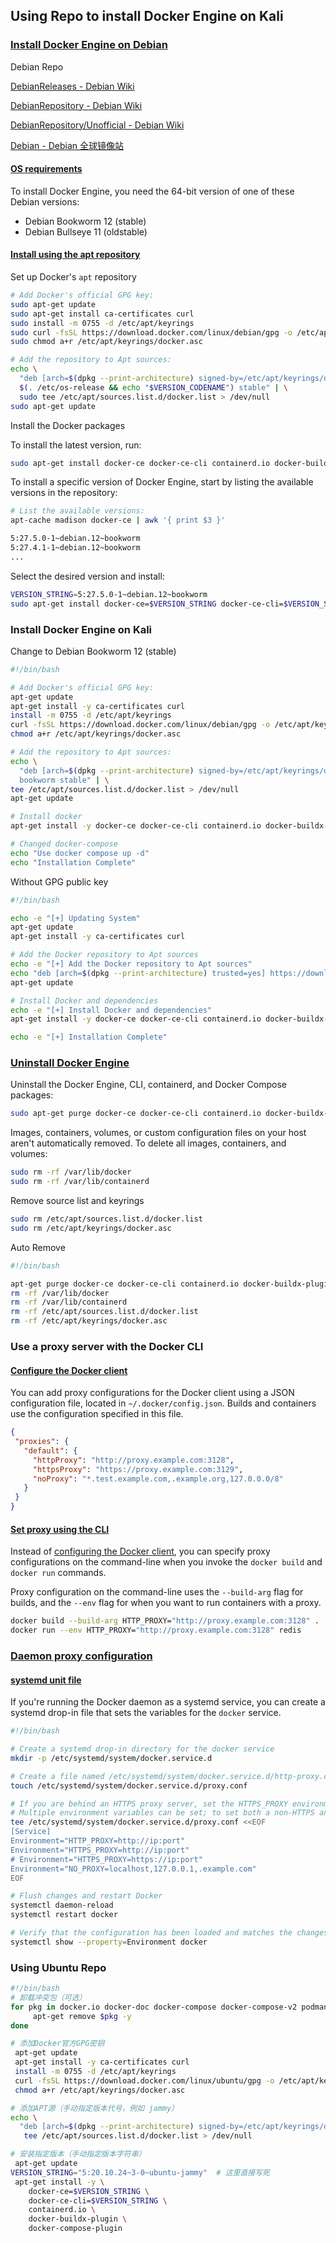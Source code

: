 ## Using Repo to install Docker Engine on Kali

### [Install Docker Engine on Debian](https://docs.docker.com/engine/install/debian/)

Debian Repo 

[DebianReleases - Debian Wiki](https://wiki.debian.org/DebianReleases)

[DebianRepository - Debian Wiki](https://wiki.debian.org/DebianRepository)

[DebianRepository/Unofficial - Debian Wiki](https://wiki.debian.org/DebianRepository/Unofficial)

[Debian - Debian 全球镜像站](https://www.debian.org/mirror/list)

#### [OS requirements](https://docs.docker.com/engine/install/debian/#os-requirements)

To install Docker Engine, you need the 64-bit version of one of these Debian versions:

- Debian Bookworm 12 (stable)
- Debian Bullseye 11 (oldstable)

#### [Install using the apt repository](https://docs.docker.com/engine/install/debian/#install-using-the-repository)

Set up Docker's `apt` repository

```sh
# Add Docker's official GPG key:
sudo apt-get update
sudo apt-get install ca-certificates curl
sudo install -m 0755 -d /etc/apt/keyrings
sudo curl -fsSL https://download.docker.com/linux/debian/gpg -o /etc/apt/keyrings/docker.asc
sudo chmod a+r /etc/apt/keyrings/docker.asc

# Add the repository to Apt sources:
echo \
  "deb [arch=$(dpkg --print-architecture) signed-by=/etc/apt/keyrings/docker.asc] https://download.docker.com/linux/debian \
  $(. /etc/os-release && echo "$VERSION_CODENAME") stable" | \
  sudo tee /etc/apt/sources.list.d/docker.list > /dev/null
sudo apt-get update
```

Install the Docker packages

To install the latest version, run:

```bash
sudo apt-get install docker-ce docker-ce-cli containerd.io docker-buildx-plugin docker-compose-plugin
```

To install a specific version of Docker Engine, start by listing the available versions in the repository:

```bash
# List the available versions:
apt-cache madison docker-ce | awk '{ print $3 }'

5:27.5.0-1~debian.12~bookworm
5:27.4.1-1~debian.12~bookworm
...
```

Select the desired version and install:

```bash
VERSION_STRING=5:27.5.0-1~debian.12~bookworm
sudo apt-get install docker-ce=$VERSION_STRING docker-ce-cli=$VERSION_STRING containerd.io docker-buildx-plugin docker-compose-plugin
```

### Install Docker Engine on Kali

Change to Debian Bookworm 12 (stable)

```sh
#!/bin/bash

# Add Docker's official GPG key:
apt-get update
apt-get install -y ca-certificates curl
install -m 0755 -d /etc/apt/keyrings
curl -fsSL https://download.docker.com/linux/debian/gpg -o /etc/apt/keyrings/docker.asc
chmod a+r /etc/apt/keyrings/docker.asc

# Add the repository to Apt sources:
echo \
  "deb [arch=$(dpkg --print-architecture) signed-by=/etc/apt/keyrings/docker.asc] https://download.docker.com/linux/debian \
  bookworm stable" | \
tee /etc/apt/sources.list.d/docker.list > /dev/null
apt-get update

# Install docker
apt-get install -y docker-ce docker-ce-cli containerd.io docker-buildx-plugin docker-compose-plugin

# Changed docker-compose
echo "Use docker compose up -d"
echo "Installation Complete"
```

Without GPG public key

```sh
#!/bin/bash

echo -e "[+] Updating System"
apt-get update
apt-get install -y ca-certificates curl

# Add the Docker repository to Apt sources
echo -e "[+] Add the Docker repository to Apt sources"
echo "deb [arch=$(dpkg --print-architecture) trusted=yes] https://download.docker.com/linux/debian bookworm stable" | tee /etc/apt/sources.list.d/docker.list > /dev/null
apt-get update

# Install Docker and dependencies
echo -e "[+] Install Docker and dependencies"
apt-get install -y docker-ce docker-ce-cli containerd.io docker-buildx-plugin docker-compose-plugin

echo -e "[+] Installation Complete"
```

### [Uninstall Docker Engine](https://docs.docker.com/engine/install/debian/#uninstall-docker-engine)

Uninstall the Docker Engine, CLI, containerd, and Docker Compose packages:

```bash
sudo apt-get purge docker-ce docker-ce-cli containerd.io docker-buildx-plugin docker-compose-plugin docker-ce-rootless-extras
```

Images, containers, volumes, or custom configuration files on your host aren't automatically removed. To delete all images, containers, and volumes:

```bash
sudo rm -rf /var/lib/docker
sudo rm -rf /var/lib/containerd
```

Remove source list and keyrings

```bash
sudo rm /etc/apt/sources.list.d/docker.list
sudo rm /etc/apt/keyrings/docker.asc
```

Auto Remove

```bash
#!/bin/bash

apt-get purge docker-ce docker-ce-cli containerd.io docker-buildx-plugin docker-compose-plugin docker-ce-rootless-extras -y
rm -rf /var/lib/docker
rm -rf /var/lib/containerd
rm -rf /etc/apt/sources.list.d/docker.list
rm -rf /etc/apt/keyrings/docker.asc
```

### Use a proxy server with the Docker CLI

#### [Configure the Docker client](https://docs.docker.com/engine/cli/proxy/#configure-the-docker-client)

You can add proxy configurations for the Docker client using a JSON configuration file, located in `~/.docker/config.json`. Builds and containers use the configuration specified in this file.

```json
{
 "proxies": {
   "default": {
     "httpProxy": "http://proxy.example.com:3128",
     "httpsProxy": "https://proxy.example.com:3129",
     "noProxy": "*.test.example.com,.example.org,127.0.0.0/8"
   }
 }
}
```

#### [Set proxy using the CLI](https://docs.docker.com/engine/cli/proxy/#set-proxy-using-the-cli)

Instead of [configuring the Docker client](https://docs.docker.com/engine/cli/proxy/#configure-the-docker-client), you can specify proxy configurations on the command-line when you invoke the `docker build` and `docker run` commands.

Proxy configuration on the command-line uses the `--build-arg` flag for builds, and the `--env` flag for when you want to run containers with a proxy.

```bash
docker build --build-arg HTTP_PROXY="http://proxy.example.com:3128" .
docker run --env HTTP_PROXY="http://proxy.example.com:3128" redis
```

### [Daemon proxy configuration](https://docs.docker.com/engine/daemon/proxy/)

#### [systemd unit file](https://docs.docker.com/engine/daemon/proxy/#systemd-unit-file)

If you're running the Docker daemon as a systemd service, you can create a systemd drop-in file that sets the variables for the `docker` service.

```sh
#!/bin/bash

# Create a systemd drop-in directory for the docker service
mkdir -p /etc/systemd/system/docker.service.d

# Create a file named /etc/systemd/system/docker.service.d/http-proxy.conf that adds the HTTP_PROXY environment variable
touch /etc/systemd/system/docker.service.d/proxy.conf

# If you are behind an HTTPS proxy server, set the HTTPS_PROXY environment variable
# Multiple environment variables can be set; to set both a non-HTTPS and a HTTPs proxy
tee /etc/systemd/system/docker.service.d/proxy.conf <<EOF
[Service]
Environment="HTTP_PROXY=http://ip:port"
Environment="HTTPS_PROXY=http://ip:port"
# Environment="HTTPS_PROXY=https://ip:port"
Environment="NO_PROXY=localhost,127.0.0.1,.example.com"
EOF

# Flush changes and restart Docker
systemctl daemon-reload
systemctl restart docker

# Verify that the configuration has been loaded and matches the changes you made, for example
systemctl show --property=Environment docker
```

### Using Ubuntu Repo

```bash
#!/bin/bash
# 卸载冲突包（可选）
for pkg in docker.io docker-doc docker-compose docker-compose-v2 podman-docker containerd runc; do
     apt-get remove $pkg -y
done

# 添加Docker官方GPG密钥
 apt-get update
 apt-get install -y ca-certificates curl
 install -m 0755 -d /etc/apt/keyrings
 curl -fsSL https://download.docker.com/linux/ubuntu/gpg -o /etc/apt/keyrings/docker.asc
 chmod a+r /etc/apt/keyrings/docker.asc

# 添加APT源（手动指定版本代号，例如 jammy）
echo \
  "deb [arch=$(dpkg --print-architecture) signed-by=/etc/apt/keyrings/docker.asc] https://download.docker.com/linux/ubuntu jammy stable" | \
   tee /etc/apt/sources.list.d/docker.list > /dev/null

# 安装指定版本（手动指定版本字符串）
 apt-get update
VERSION_STRING="5:20.10.24~3-0~ubuntu-jammy"  # 这里直接写死
 apt-get install -y \
    docker-ce=$VERSION_STRING \
    docker-ce-cli=$VERSION_STRING \
    containerd.io \
    docker-buildx-plugin \
    docker-compose-plugin
```

